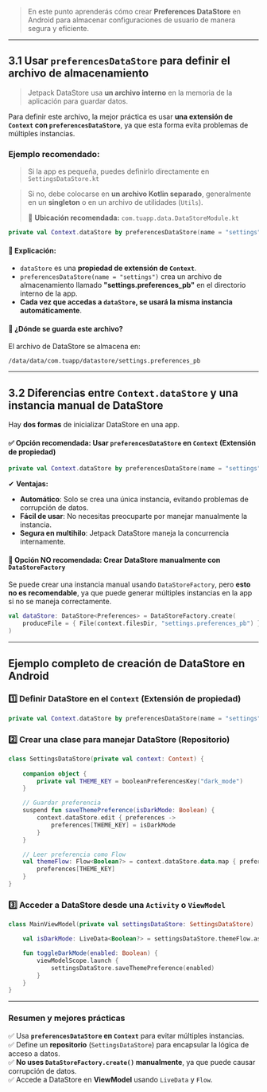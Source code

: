 
> En este punto aprenderás cómo crear **Preferences DataStore** en Android para almacenar configuraciones de usuario de manera segura y eficiente.

---

## **3.1 Usar `preferencesDataStore` para definir el archivo de almacenamiento**

> Jetpack DataStore usa **un archivo interno** en la memoria de la aplicación para guardar datos.

Para definir este archivo, la mejor práctica es usar **una extensión de `Context` con `preferencesDataStore`**, ya que esta forma evita problemas de múltiples instancias.

### **Ejemplo recomendado:**

> Si la app es pequeña, puedes definirlo directamente en `SettingsDataStore.kt`

> Si no, debe colocarse en **un archivo Kotlin separado**, generalmente en un **singleton** o en un archivo de utilidades (`Utils`).
> 
> 📌 **Ubicación recomendada:**  `com.tuapp.data.DataStoreModule.kt`

```kotlin
private val Context.dataStore by preferencesDataStore(name = "settings")
```

#### 📌 **Explicación:**

- `dataStore` es una **propiedad de extensión de `Context`**.
- `preferencesDataStore(name = "settings")` crea un archivo de almacenamiento llamado **"settings.preferences_pb"** en el directorio interno de la app.
- **Cada vez que accedas a `dataStore`, se usará la misma instancia automáticamente**.

#### 🔹 **¿Dónde se guarda este archivo?**  

El archivo de DataStore se almacena en:  

```Android
/data/data/com.tuapp/datastore/settings.preferences_pb
```

---

## **3.2 Diferencias entre `Context.dataStore` y una instancia manual de DataStore**

Hay **dos formas** de inicializar DataStore en una app.

#### **✅ Opción recomendada: Usar `preferencesDataStore` en `Context` (Extensión de propiedad)**

```kotlin
private val Context.dataStore by preferencesDataStore(name = "settings")
```

✔ **Ventajas:**

- **Automático**: Solo se crea una única instancia, evitando problemas de corrupción de datos.
- **Fácil de usar**: No necesitas preocuparte por manejar manualmente la instancia.
- **Segura en multihilo**: Jetpack DataStore maneja la concurrencia internamente.

#### **🚫 Opción NO recomendada: Crear DataStore manualmente con `DataStoreFactory`**

Se puede crear una instancia manual usando `DataStoreFactory`, pero **esto no es recomendable**, ya que puede generar múltiples instancias en la app si no se maneja correctamente.

```kotlin
val dataStore: DataStore<Preferences> = DataStoreFactory.create(
    produceFile = { File(context.filesDir, "settings.preferences_pb") }
)
```

---

## **Ejemplo completo de creación de DataStore en Android**

### **1️⃣ Definir DataStore en el `Context` (Extensión de propiedad)**

```kotlin
private val Context.dataStore by preferencesDataStore(name = "settings")
```

### **2️⃣ Crear una clase para manejar DataStore (Repositorio)**

```kotlin
class SettingsDataStore(private val context: Context) {
    
    companion object {
        private val THEME_KEY = booleanPreferencesKey("dark_mode")
    }

    // Guardar preferencia
    suspend fun saveThemePreference(isDarkMode: Boolean) {
        context.dataStore.edit { preferences ->
            preferences[THEME_KEY] = isDarkMode
        }
    }

    // Leer preferencia como Flow
    val themeFlow: Flow<Boolean?> = context.dataStore.data.map { preferences ->
        preferences[THEME_KEY]
    }
}
```

### **3️⃣ Acceder a DataStore desde una `Activity` o `ViewModel`**

```kotlin
class MainViewModel(private val settingsDataStore: SettingsDataStore) : ViewModel() {

    val isDarkMode: LiveData<Boolean?> = settingsDataStore.themeFlow.asLiveData()

    fun toggleDarkMode(enabled: Boolean) {
        viewModelScope.launch {
            settingsDataStore.saveThemePreference(enabled)
        }
    }
}
```

---

### **Resumen y mejores prácticas**

✅ Usa **`preferencesDataStore` en `Context`** para evitar múltiples instancias.  
✅ Define un **repositorio** (`SettingsDataStore`) para encapsular la lógica de acceso a datos.  
✅ **No uses `DataStoreFactory.create()` manualmente**, ya que puede causar corrupción de datos.  
✅ Accede a DataStore en **ViewModel** usando `LiveData` y `Flow`.
